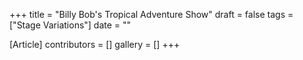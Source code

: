 +++
title = "Billy Bob's Tropical Adventure Show"
draft = false
tags = ["Stage Variations"]
date = ""

[Article]
contributors = []
gallery = []
+++